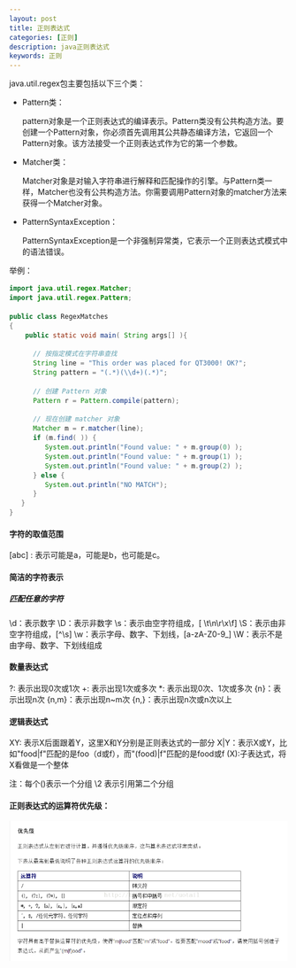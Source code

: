 ```yaml
---
layout: post
title: 正则表达式
categories: [正则]
description: java正则表达式
keywords: 正则
---
```






java.util.regex包主要包括以下三个类：

- Pattern类：

  pattern对象是一个正则表达式的编译表示。Pattern类没有公共构造方法。要创建一个Pattern对象，你必须首先调用其公共静态编译方法，它返回一个Pattern对象。该方法接受一个正则表达式作为它的第一个参数。

- Matcher类：

  Matcher对象是对输入字符串进行解释和匹配操作的引擎。与Pattern类一样，Matcher也没有公共构造方法。你需要调用Pattern对象的matcher方法来获得一个Matcher对象。

- PatternSyntaxException：

  PatternSyntaxException是一个非强制异常类，它表示一个正则表达式模式中的语法错误。

举例：

```java
import java.util.regex.Matcher;
import java.util.regex.Pattern;

public class RegexMatches
{
    public static void main( String args[] ){

      // 按指定模式在字符串查找
      String line = "This order was placed for QT3000! OK?";
      String pattern = "(.*)(\\d+)(.*)";

      // 创建 Pattern 对象
      Pattern r = Pattern.compile(pattern);

      // 现在创建 matcher 对象
      Matcher m = r.matcher(line);
      if (m.find( )) {
         System.out.println("Found value: " + m.group(0) );
         System.out.println("Found value: " + m.group(1) );
         System.out.println("Found value: " + m.group(2) );
      } else {
         System.out.println("NO MATCH");
      }
   }
}
```



#### **字符的取值范围**

[abc] : 表示可能是a，可能是b，也可能是c。

[^abc]: 表示不是a,b,c中的任意一个
[a-zA-Z]: 表示是英文字母
[0-9]:表示是数字

#### 简洁的字符表示

##### 匹配任意的字符

\d：表示数字
\D：表示非数字
\s：表示由空字符组成，[ \t\n\r\x\f]
\S：表示由非空字符组成，[^\s]
\w：表示字母、数字、下划线，[a-zA-Z0-9_]
\W：表示不是由字母、数字、下划线组成

#### 数量表达式

?: 表示出现0次或1次
+: 表示出现1次或多次
*: 表示出现0次、1次或多次
{n}：表示出现n次
{n,m}：表示出现n~m次
{n,}：表示出现n次或n次以上

#### 逻辑表达式

XY: 表示X后面跟着Y，这里X和Y分别是正则表达式的一部分
X|Y：表示X或Y，比如"food|f"匹配的是foo（d或f），而"(food)|f"匹配的是food或f
(X):子表达式，将X看做是一个整体

注：每个()表示一个分组   \\2  表示引用第二个分组

#### 正则表达式的运算符优先级：

![img](/images/posts/2023-01-16-java正则/1665306-20201222154535693-1127324460.png)

 

